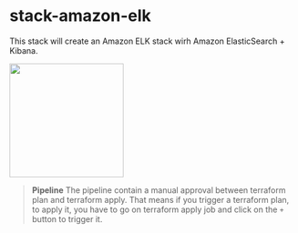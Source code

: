 # stack-amazon-elk

This stack will create an Amazon ELK stack wirh Amazon ElasticSearch + Kibana.

<img src="https://raw.githubusercontent.com/cycloid-community-catalog/stack-amazon-elk/master/diagram.jpeg" width="200">

> **Pipeline** The pipeline contain a manual approval between terraform plan and terraform apply.
> That means if you trigger a terraform plan, to apply it, you have to go on terraform apply job
> and click on the `+` button to trigger it.

